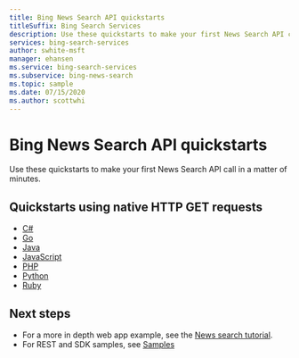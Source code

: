 ```yaml
---
title: Bing News Search API quickstarts
titleSuffix: Bing Search Services
description: Use these quickstarts to make your first News Search API call in a matter of minutes.
services: bing-search-services
author: swhite-msft
manager: ehansen
ms.service: bing-search-services
ms.subservice: bing-news-search
ms.topic: sample
ms.date: 07/15/2020
ms.author: scottwhi
---
```


# Bing News Search API quickstarts

Use these quickstarts to make your first News Search API call in a matter of minutes.

## Quickstarts using native HTTP GET requests

- [C#](rest/csharp.md)
- [Go](rest/go.md)
- [Java](rest/java.md)
- [JavaScript](rest/nodejs.md)
- [PHP](rest/php.md)
- [Python](rest/python.md)
- [Ruby](rest/ruby.md)


<!-- ## Quickstarts using the Bing client library

- [C#](sdk/news-search-client-library-csharp.md)
- [Java](sdk/news-search-client-library-java.md)
- [JavaScript](sdk/news-search-client-library-javascript.md)
- [python](sdk/news-search-client-library-python.md) -->


## Next steps

- For a more in depth web app example, see the [News search tutorial](../tutorial/bing-news-search-single-page-app.md).
- For REST and SDK samples, see [Samples](../samples.md)